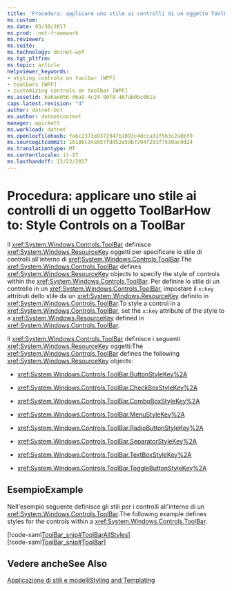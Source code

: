 ```yaml
---
title: 'Procedura: applicare uno stile ai controlli di un oggetto ToolBar'
ms.custom: 
ms.date: 03/30/2017
ms.prod: .net-framework
ms.reviewer: 
ms.suite: 
ms.technology: dotnet-wpf
ms.tgt_pltfrm: 
ms.topic: article
helpviewer_keywords:
- styling controls on toolbar [WPF]
- toolbars [WPF]
- customizing controls on toolbar [WPF]
ms.assetid: ba6ae056-d6a9-4c24-90f8-467ab0bc0b1a
caps.latest.revision: "4"
author: dotnet-bot
ms.author: dotnetcontent
manager: wpickett
ms.workload: dotnet
ms.openlocfilehash: fa6c2373a9372947b1093c4dcca31f563c2a8bf9
ms.sourcegitcommit: 16186c34a957fdd52e5db7294f291f7530ac9d24
ms.translationtype: MT
ms.contentlocale: it-IT
ms.lasthandoff: 12/22/2017
---
```

# <a name="how-to-style-controls-on-a-toolbar"></a><span data-ttu-id="725d7-102">Procedura: applicare uno stile ai controlli di un oggetto ToolBar</span><span class="sxs-lookup"><span data-stu-id="725d7-102">How to: Style Controls on a ToolBar</span></span>
<span data-ttu-id="725d7-103">Il <xref:System.Windows.Controls.ToolBar> definisce <xref:System.Windows.ResourceKey> oggetti per specificare lo stile di controlli all'interno di <xref:System.Windows.Controls.ToolBar>.</span><span class="sxs-lookup"><span data-stu-id="725d7-103">The <xref:System.Windows.Controls.ToolBar> defines <xref:System.Windows.ResourceKey> objects to specify the style of controls within the <xref:System.Windows.Controls.ToolBar>.</span></span>  <span data-ttu-id="725d7-104">Per definire lo stile di un controllo in un <xref:System.Windows.Controls.ToolBar>, impostare il `x:key` attributi dello stile da un <xref:System.Windows.ResourceKey> definito in <xref:System.Windows.Controls.ToolBar>.</span><span class="sxs-lookup"><span data-stu-id="725d7-104">To style a control in a <xref:System.Windows.Controls.ToolBar>, set the `x:key` attribute of the style to a <xref:System.Windows.ResourceKey> defined in <xref:System.Windows.Controls.ToolBar>.</span></span>  
  
 <span data-ttu-id="725d7-105">Il <xref:System.Windows.Controls.ToolBar> definisce i seguenti <xref:System.Windows.ResourceKey> oggetti:</span><span class="sxs-lookup"><span data-stu-id="725d7-105">The <xref:System.Windows.Controls.ToolBar> defines the following <xref:System.Windows.ResourceKey> objects:</span></span>  
  
-   <xref:System.Windows.Controls.ToolBar.ButtonStyleKey%2A>  
  
-   <xref:System.Windows.Controls.ToolBar.CheckBoxStyleKey%2A>  
  
-   <xref:System.Windows.Controls.ToolBar.ComboBoxStyleKey%2A>  
  
-   <xref:System.Windows.Controls.ToolBar.MenuStyleKey%2A>  
  
-   <xref:System.Windows.Controls.ToolBar.RadioButtonStyleKey%2A>  
  
-   <xref:System.Windows.Controls.ToolBar.SeparatorStyleKey%2A>  
  
-   <xref:System.Windows.Controls.ToolBar.TextBoxStyleKey%2A>  
  
-   <xref:System.Windows.Controls.ToolBar.ToggleButtonStyleKey%2A>  
  
## <a name="example"></a><span data-ttu-id="725d7-106">Esempio</span><span class="sxs-lookup"><span data-stu-id="725d7-106">Example</span></span>  
 <span data-ttu-id="725d7-107">Nell'esempio seguente definisce gli stili per i controlli all'interno di un <xref:System.Windows.Controls.ToolBar>.</span><span class="sxs-lookup"><span data-stu-id="725d7-107">The following example defines styles for the controls within a <xref:System.Windows.Controls.ToolBar>.</span></span>  
  
 [!code-xaml[ToolBar_snip#ToolBarAllStyles](../../../../samples/snippets/csharp/VS_Snippets_Wpf/ToolBar_snip/CS/pane1.xaml#toolbarallstyles)]  
[!code-xaml[ToolBar_snip#ToolBar](../../../../samples/snippets/csharp/VS_Snippets_Wpf/ToolBar_snip/CS/pane1.xaml#toolbar)]  
  
## <a name="see-also"></a><span data-ttu-id="725d7-108">Vedere anche</span><span class="sxs-lookup"><span data-stu-id="725d7-108">See Also</span></span>  
 [<span data-ttu-id="725d7-109">Applicazione di stili e modelli</span><span class="sxs-lookup"><span data-stu-id="725d7-109">Styling and Templating</span></span>](../../../../docs/framework/wpf/controls/styling-and-templating.md)
